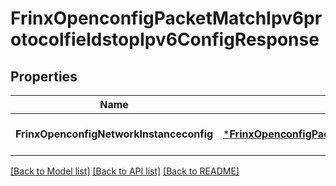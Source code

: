 # FrinxOpenconfigPacketMatchIpv6protocolfieldstopIpv6ConfigResponse

## Properties
Name | Type | Description | Notes
------------ | ------------- | ------------- | -------------
**FrinxOpenconfigNetworkInstanceconfig** | [***FrinxOpenconfigPacketMatchIpv6protocolfieldstopIpv6Config**](frinx.openconfig.packet.match.ipv6protocolfieldstop.ipv6.Config.md) |  | [optional] [default to null]

[[Back to Model list]](../README.md#documentation-for-models) [[Back to API list]](../README.md#documentation-for-api-endpoints) [[Back to README]](../README.md)


